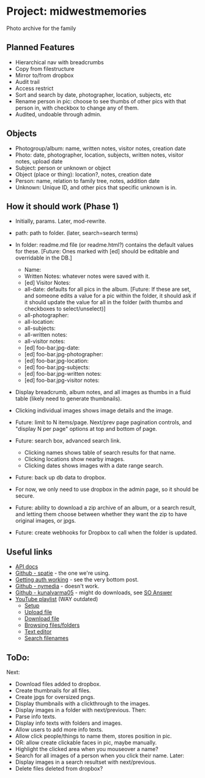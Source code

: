 # Project: midwestmemories

Photo archive for the family

## Planned Features

* Hierarchical nav with breadcrumbs
* Copy from filestructure
* Mirror to/from dropbox
* Audit trail
* Access restrict
* Sort and search by date, photographer, location, subjects, etc
* Rename person in pic: choose to see thumbs of other pics with that person in, with checkbox to change any of them.
* Audited, undoable through admin.

## Objects

* Photogroup/album: name, written notes, visitor notes, creation date
* Photo: date, photographer, location, subjects, written notes, visitor notes, upload date
* Subject: person or unknown or object
* Object (place or thing): location?, notes, creation date
* Person: name, relation to family tree, notes, addition date
* Unknown: Unique ID, and other pics that specific unknown is in.

## How it should work (Phase 1)

* Initially, params. Later, mod-rewrite.
* path: path to folder. (later, search=search terms)
* In folder: readme.md file (or readme.html?) contains the default values for these. [Future: Ones marked with [ed] should be editable and overridable in the DB.]
    * Name:
    * Written Notes: whatever notes were saved with it.
    * [ed] Visitor Notes:
    * all-date: defaults for all pics in the album. [Future: If these are set, and someone edits a value for a pic within the folder, it should ask if it should update the value for all in the folder (with thumbs and checkboxes to select/unselect)]
    *  all-photographer:
    *  all-location:
    *  all-subjects:
    *  all-written notes:
    *  all-visitor notes:
    *  [ed] foo-bar.jpg-date:
    *  [ed] foo-bar.jpg-photographer:
    *  [ed] foo-bar.jpg-location:
    *  [ed] foo-bar.jpg-subjects:
    *  [ed] foo-bar.jpg-written notes:
    *  [ed] foo-bar.jpg-visitor notes:

* Display breadcrumb, album notes, and all images as thumbs in a fluid table (likely need to generate thumbnails).
* Clicking individual images shows image details and the image.

* Future: limit to N items/page. Next/prev page pagination controls, and "display N per page" options at top and bottom of page.
* Future: search box, advanced search link.
    * Clicking names shows table of search results for that name.
    * Clicking locations show nearby images.
    * Clicking dates shows images with a date range search.

* Future: back up db data to dropbox.
* For now, we only need to use dropbox in the admin page, so it should be secure.
* Future: ability to download a zip archive of an album, or a search result, and letting them choose between whether they want the zip to have original images, or jpgs.
* Future: create webhooks for Dropbox to call when the folder is updated.

## Useful links
* [API docs](https://www.dropbox.com/developers/documentation/http/documentation#files-list_folder)
* [Github - spatie](https://github.com/spatie/dropbox-api) - the one we're using.
* [Getting auth working](https://github.com/spatie/dropbox-api/issues/94) - see the very bottom post.
* [Github - nymedia](https://github.com/nymedia/dropbox-sdk-php) - doesn't work.
* [Github - kunalvarma05](https://github.com/kunalvarma05/dropbox-php-sdk) - might do downloads, see [SO Answer](https://stackoverflow.com/questions/47469142/how-can-i-download-file-to-local-directly-from-dropbox-api)
* [YouTube playlist](https://www.youtube.com/playlist?list=PLfdtiltiRHWGOceoK3I3LrDL6x8mM0Ipb) (WAY outdated)
    * [Setup](https://www.youtube.com/watch?v=FsQZyNpDWv0) 
    * [Upload file](https://www.youtube.com/watch?v=xFM7_1pdiFE)
    * [Download file](https://www.youtube.com/watch?v=2cIlcsrk2nA)
    * [Browsing files/folders](https://www.youtube.com/watch?v=wfb6h9JyhBY)
    * [Text editor](https://www.youtube.com/watch?v=2puV9yXHiAA)
    * [Search filenames](https://www.youtube.com/watch?v=wlB276xVgsw)
    
## ToDo:
Next:
* Download files added to dropbox.
* Create thumbnails for all files.
* Create jpgs for oversized pngs.
* Display thumbnails with a clickthrough to the images.
* Display images in a folder with next/previous.
Then:
* Parse info texts.
* Display info texts with folders and images.
* Allow users to add more info texts.
* Allow click people/things to name them, stores position in pic.
* OR: allow create clickable faces in pic, maybe manually.
* Highlight the clicked area when you mouseover a name?
* Search for all images of a person when you click their name.
Later:
* Display images in a search resultset with next/previous.
* Delete files deleted from dropbox?
